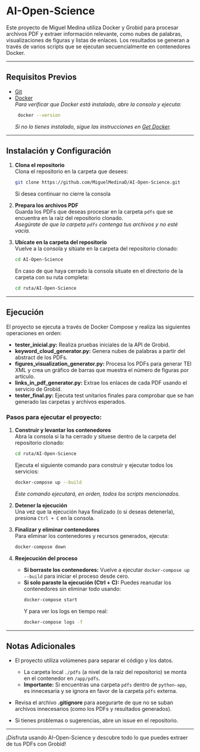# AI-Open-Science

Este proyecto de Miguel Medina utiliza Docker y Grobid para procesar archivos PDF y extraer información relevante, como nubes de palabras, visualizaciones de figuras y listas de enlaces. Los resultados se generan a través de varios scripts que se ejecutan secuencialmente en contenedores Docker.

---

## Requisitos Previos

- [Git](https://git-scm.com/)
- [Docker](https://docs.docker.com/get-docker/)  
  *Para verificar que Docker está instalado, abre la consola y ejecuta:*
  ```bash
   docker --version
   ```
  *Si no lo tienes instalado, sigue las instrucciones en [Get Docker](https://docs.docker.com/get-started/get-docker/).*

---

## Instalación y Configuración

1. **Clona el repositorio**  
   Clona el repositorio en la carpeta que desees:
   ```bash
   git clone https://github.com/MiguelMedinaD/AI-Open-Science.git
   ```
   Si desea continuar no cierre la consola

2. **Prepara los archivos PDF**  
   Guarda los PDFs que deseas procesar en la carpeta `pdfs` que se encuentra en la raíz del repositorio clonado.  
   *Asegúrate de que la carpeta `pdfs` contenga tus archivos y no esté vacía.*

3. **Ubícate en la carpeta del repositorio**  
   Vuelve a la consola y sitúate en la carpeta del repositorio clonado:
   ```bash
   cd AI-Open-Science
   ```
   En caso de que haya cerrado la consola situate en el directorio de la carpeta con su ruta completa:
   ```bash
   cd ruta/AI-Open-Science
   ```

---

## Ejecución

El proyecto se ejecuta a través de Docker Compose y realiza las siguientes operaciones en orden:

- **tester_inicial.py:** Realiza pruebas iniciales de la API de Grobid.  
- **keyword_cloud_generator.py:** Genera nubes de palabras a partir del abstract de los PDFs.  
- **figures_visualization_generator.py:** Procesa los PDFs para generar TEI XML y crea un gráfico de barras que muestra el número de figuras por artículo.  
- **links_in_pdf_generator.py:** Extrae los enlaces de cada PDF usando el servicio de Grobid.  
- **tester_final.py:** Ejecuta test unitarios finales para comprobar que se han generado las carpetas y archivos esperados.

### Pasos para ejecutar el proyecto:

1. **Construir y levantar los contenedores**  
   Abra la consola si la ha cerrado y situese dentro de la carpeta del repositorio clonado:
   ```bash
   cd ruta/AI-Open-Science
   ```
   Ejecuta el siguiente comando para construir y ejecutar todos los servicios:
   ```bash
   docker-compose up --build
   ```
   *Este comando ejecutará, en orden, todos los scripts mencionados.*

2. **Detener la ejecución**  
   Una vez que la ejecución haya finalizado (o si deseas detenerla), presiona `Ctrl + C` en la consola.

3. **Finalizar y eliminar contenedores**  
   Para eliminar los contenedores y recursos generados, ejecuta:
   ```bash
   docker-compose down
   ```

4. **Reejecución del proceso**  
   - **Si borraste los contenedores:** Vuelve a ejecutar `docker-compose up --build` para iniciar el proceso desde cero.  
   - **Si solo paraste la ejecución (Ctrl + C):** Puedes reanudar los contenedores sin eliminar todo usando:
     ```bash
     docker-compose start
     ```
     Y para ver los logs en tiempo real:
     ```bash
     docker-compose logs -f
     ```

---

## Notas Adicionales

- El proyecto utiliza volúmenes para separar el código y los datos.  
  - La carpeta local `./pdfs` (a nivel de la raíz del repositorio) se monta en el contenedor en `/app/pdfs`.  
  - **Importante:** Si encuentras una carpeta `pdfs` dentro de `python-app`, es innecesaria y se ignora en favor de la carpeta `pdfs` externa.

- Revisa el archivo **.gitignore** para asegurarte de que no se suban archivos innecesarios (como los PDFs y resultados generados).

- Si tienes problemas o sugerencias, abre un issue en el repositorio.

---

¡Disfruta usando AI-Open-Science y descubre todo lo que puedes extraer de tus PDFs con Grobid!